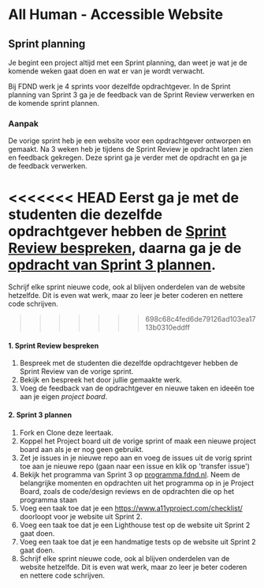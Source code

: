# All Human - Accessible Website

## Sprint planning
<!-- Ontwerp en maak voor een opdrachtgever een website toegankelijk volgens WCAG richtlijnen. -->

Je begint een project altijd met een Sprint planning, dan weet je wat je de komende weken gaat doen en wat er van je wordt verwacht.

Bij FDND werk je 4 sprints voor dezelfde opdrachtgever. In de Sprint planning van Sprint 3 ga je de feedback van de Sprint Review verwerken en de komende sprint plannen.

<!-- Aankomende sprint plannen en projectboard, sprint review afspreken en bedeken wat je wil gaan laten zien. 
Taken van sprint 2 inplannen.
Feedback sprint review sprint 2 verwerken -->

### Aanpak
De vorige sprint heb je een website voor een opdrachtgever ontworpen en gemaakt. Na 3 weken heb je tijdens de Sprint Review je opdracht laten zien en feedback gekregen. Deze sprint ga je verder met de opdracht en ga je de feedback verwerken.

<<<<<<< HEAD
Eerst ga je met de studenten die dezelfde opdrachtgever hebben de [Sprint Review bespreken](#1-sprint-review-bespreken), daarna ga je de [opdracht van Sprint 3 plannen](#2-sprint-3-plannen). 
=======
Schrijf elke sprint nieuwe code, ook al blijven onderdelen van de website hetzelfde. Dit is even wat werk, maar zo leer je beter coderen en nettere code schrijven.
>>>>>>> 698c68c4fed6de79126ad103ea1713b0310eddff

#### 1. Sprint Review bespreken

1. Bespreek met de studenten die dezelfde opdrachtgever hebben de Sprint Review van de vorige sprint.
2. Bekijk en bespreek het door jullie gemaakte werk.
3. Voeg de feedback van de opdrachtgever en nieuwe taken en ideeën toe aan je eigen *project board*.

#### 2. Sprint 3 plannen

1. Fork en Clone deze leertaak.
2. Koppel het Project board uit de vorige sprint of maak een nieuwe project board aan als je er nog geen gebruikt. 
3. Zet je issues in je nieuwe repo aan en voeg de issues uit de vorig sprint toe aan je nieuwe repo (gaan naar een issue en klik op 'transfer issue')
4. Bekijk het programma van Sprint 3 op [programma.fdnd.nl](https://programma.fdnd.nl/static-web/all-human). Neem de belangrijke momenten en opdrachten uit het programma op in je Project Board, zoals de code/design reviews en de opdrachten die op het programma staan
5. Voeg een taak toe dat je een https://www.a11yproject.com/checklist/ doorloopt voor je website uit Sprint 2.
6. Voeg een taak toe dat je een Lighthouse test op de website uit Sprint 2 gaat doen.
7. Voeg een taak toe dat je een handmatige tests op de website uit Sprint 2 gaat doen.
8. Schrijf elke sprint nieuwe code, ook al blijven onderdelen van de website hetzelfde. Dit is even wat werk, maar zo leer je beter coderen en nettere code schrijven.
